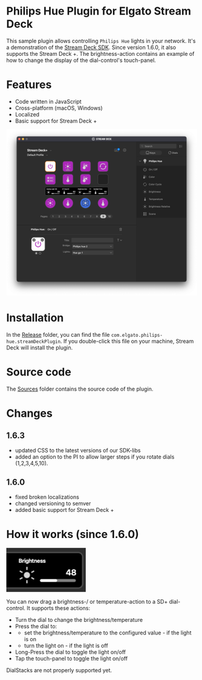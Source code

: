 # Philips Hue Plugin for Elgato Stream Deck
This sample plugin allows controlling `Philips Hue` lights in your network. It's a demonstration of the [Stream Deck SDK](https://developer.elgato.com/documentation/stream-deck/).
Since version 1.6.0, it also supports the Stream Deck +. The brightness-action contains an example of how to change the display of the dial-control's touch-panel.

# Features
- Code written in JavaScript
- Cross-platform (macOS, Windows)
- Localized
- Basic support for Stream Deck +

![](screenshot.png)


# Installation
In the [Release](./Release) folder, you can find the file `com.elgato.philips-hue.streamDeckPlugin`. If you double-click this file on your machine, Stream Deck will install the plugin.


# Source code
The [Sources](./Sources) folder contains the source code of the plugin.

# Changes
## 1.6.3
- updated CSS to the latest versions of our SDK-libs
- added an option to the PI to allow larger steps if you rotate dials (1,2,3,4,5,10).

## 1.6.0
- fixed broken localizations
- changed versioning to semver
- added basic support for Stream Deck +

# How it works (since 1.6.0)
![](touchpanel.png)

 You can now drag a brightness-/ or temperature-action to a SD+ dial-control. It supports these actions:
 - Turn the dial to change the brightness/temperature
 - Press the dial to:
 - - set the brightness/temperature to the configured value - if the light is on
 - - turn the light on - if the light is off
 - Long-Press the dial to toggle the light on/off
 - Tap the touch-panel to toggle the light on/off
  
 DialStacks are not properly supported yet.


